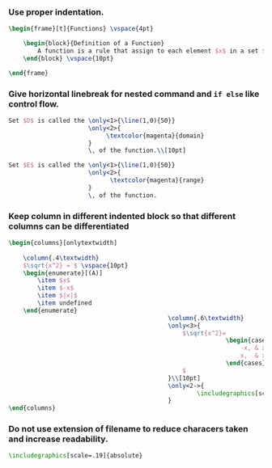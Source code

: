 
### Use proper indentation.

```latex
\begin{frame}[t]{Functions} \vspace{4pt}

    \begin{block}{Definition of a Function}
        A function is a rule that assign to each element $x$ in a set $D$ exactly one element, called $f(x)$, in a set $E$.
    \end{block} \vspace{10pt}

\end{frame}
```

### Give horizontal linebreak for nested command and `if else` like control flow.

```latex
Set $D$ is called the \only<1>{\line(1,0){50}}
                      \only<2>{
                           \textcolor{magenta}{domain}
                      }
                      \, of the function.\\[10pt]

Set $E$ is called the \only<1>{\line(1,0){50}}
                      \only<2>{
                            \textcolor{magenta}{range}
                      }
                      \, of the function.
```

### Keep column in different indented block so that different columns can be differentiated

```latex
\begin{columns}[onlytextwidth]
        
    \column{.4\textwidth}
    $\sqrt{x^2} = $ \vspace{10pt}
    \begin{enumerate}[(A)]
        \item $x$
        \item $-x$
        \item $|x|$
        \item undefined
    \end{enumerate}
                                            \column{.6\textwidth}
                                            \only<3>{
                                                $\sqrt{x^2}=
                                                            \begin{cases}
                                                                -x, & x<0\\
                                                                x,  & x\geq 0
                                                            \end{cases}
                                                $
                                            }\\[10pt]
                                            \only<2->{
                                                    \includegraphics[scale=.19]{absolute}
                                            }
\end{columns}
```

### Do not use extension of filename to reduce characers taken and increase readability.

```latex
\includegraphics[scale=.19]{absolute}
```